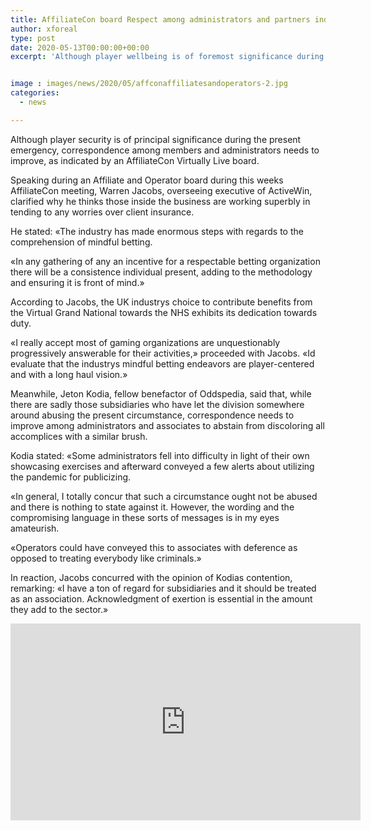 ```yaml
---
title: AffiliateCon board Respect among administrators and partners indispensable during crisis
author: xforeal 
type: post
date: 2020-05-13T00:00:00+00:00
excerpt: 'Although player wellbeing is of foremost significance during the present emergency, correspondence among members and administrators needs to improve, as indicated by an AffiliateCon Virtually Live panel '


image : images/news/2020/05/affconaffiliatesandoperators-2.jpg
categories:
  - news

---
```

Although player security is of principal significance during the present emergency, correspondence among members and administrators needs to improve, as indicated by an AffiliateCon Virtually Live board. 

Speaking during an Affiliate and Operator board during this weeks AffiliateCon meeting, Warren Jacobs, overseeing executive of ActiveWin, clarified why he thinks those inside the business are working superbly in tending to any worries over client insurance. 

He stated: &#171;The industry has made enormous steps with regards to the comprehension of mindful betting. 

&#171;In any gathering of any an incentive for a respectable betting organization there will be a consistence individual present, adding to the methodology and ensuring it is front of mind.&#187; 

According to Jacobs, the UK industrys choice to contribute benefits from the Virtual Grand National towards the NHS exhibits its dedication towards duty. 

&#171;I really accept most of gaming organizations are unquestionably progressively answerable for their activities,&#187; proceeded with Jacobs. &#171;Id evaluate that the industrys mindful betting endeavors are player-centered and with a long haul vision.&#187; 

Meanwhile, Jeton Kodia, fellow benefactor of Oddspedia, said that, while there are sadly those subsidiaries who have let the division somewhere around abusing the present circumstance, correspondence needs to improve among administrators and associates to abstain from discoloring all accomplices with a similar brush. 

Kodia stated: &#171;Some administrators fell into difficulty in light of their own showcasing exercises and afterward conveyed a few alerts about utilizing the pandemic for publicizing. 

&#171;In general, I totally concur that such a circumstance ought not be abused and there is nothing to state against it. However, the wording and the compromising language in these sorts of messages is in my eyes amateurish. 

&#171;Operators could have conveyed this to associates with deference as opposed to treating everybody like criminals.&#187; 

In reaction, Jacobs concurred with the opinion of Kodias contention, remarking: &#171;I have a ton of regard for subsidiaries and it should be treated as an association. Acknowledgment of exertion is essential in the amount they add to the sector.&#187; 

<iframe loading="lazy" allowfullscreen="allowfullscreen" frameborder="0" height="315" src="https://www.youtube.com/embed/wFUujAzqQ_I?start=18589" width="560" />